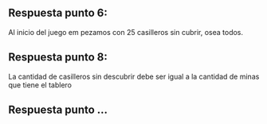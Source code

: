 ## Respuesta punto 6: 
Al inicio del juego em pezamos con 25 casilleros sin cubrir, osea todos. 

## Respuesta punto 8:
La cantidad de casilleros sin descubrir debe ser igual a la cantidad de minas que tiene el tablero

## Respuesta punto ...
